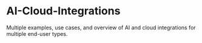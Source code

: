 # AI-Cloud-Integrations
Multiple examples, use cases, and overview of AI and cloud integrations for multiple end-user types.
